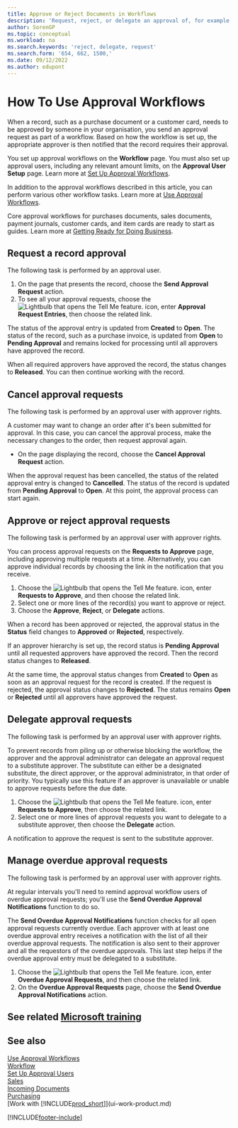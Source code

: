 ```yaml
---
title: Approve or Reject Documents in Workflows
description: 'Request, reject, or delegate an approval of, for example, a purchase or sales document, as part of a workflow.'
author: SorenGP
ms.topic: conceptual
ms.workload: na
ms.search.keywords: 'reject, delegate, request'
ms.search.form: '654, 662, 1500,'
ms.date: 09/12/2022
ms.author: edupont
---
```

# How To Use Approval Workflows

When a record, such as a purchase document or a customer card, needs to be approved by someone in your organisation, you send an approval request as part of a workflow. Based on how the workflow is set up, the appropriate approver is then notified that the record requires their approval.

You set up approval workflows on the **Workflow** page. You must also set up approval users, including any relevant amount limits, on the **Approval User Setup** page. Learn more at [Set Up Approval Workflows](across-set-up-workflows.md).  

In addition to the approval workflows described in this article, you can perform various other workflow tasks. Learn more at [Use Approval Workflows](across-use-workflows.md).

Core approval workflows for purchases documents, sales documents, payment journals, customer cards, and item cards are ready to start as guides. Learn more at [Getting Ready for Doing Business](ui-get-ready-business.md).

## Request a record approval

The following task is performed by an approval user.

1. On the page that presents the record, choose the **Send Approval Request** action.
2. To see all your approval requests, choose the ![Lightbulb that opens the Tell Me feature.](media/ui-search/search_small.png "Tell me what you want to do") icon, enter **Approval Request Entries**, then choose the related link.  

The status of the approval entry is updated from **Created** to **Open**. The status of the record, such as a purchase invoice, is updated from **Open** to **Pending Approval** and remains locked for processing until all approvers have approved the record.

When all required approvers have approved the record, the status changes to **Released**. You can then continue working with the record.

## Cancel approval requests

The following task is performed by an approval user with approver rights.

A customer may want to change an order after it's been submitted for approval. In this case, you can cancel the approval process, make the necessary changes to the order, then request approval again.

- On the page displaying the record, choose the **Cancel Approval Request** action.

When the approval request has been cancelled, the status of the related approval entry is changed to **Cancelled**. The status of the record is updated from **Pending Approval** to **Open**. At this point, the approval process can start again.

## Approve or reject approval requests

The following task is performed by an approval user with approver rights.

You can process approval requests on the **Requests to Approve** page, including approving multiple requests at a time. Alternatively, you can approve individual records by choosing the link in the notification that you receive.

1. Choose the ![Lightbulb that opens the Tell Me feature.](media/ui-search/search_small.png "Tell me what you want to do") icon, enter **Requests to Approve**, and then choose the related link.
2. Select one or more lines of the record(s) you want to approve or reject.
3. Choose the **Approve**, **Reject**, or **Delegate** actions.

When a record has been approved or rejected, the approval status in the **Status** field changes to **Approved** or **Rejected**, respectively.

If an approver hierarchy is set up, the record status is **Pending Approval** until all requested approvers have approved the record. Then the record status changes to **Released**.

At the same time, the approval status changes from **Created** to **Open** as soon as an approval request for the record is created. If the request is rejected, the approval status changes to **Rejected**. The status remains **Open** or **Rejected** until all approvers have approved the request.

## Delegate approval requests

The following task is performed by an approval user with approver rights.

To prevent records from piling up or otherwise blocking the workflow, the approver and the approval administrator can delegate an approval request to a substitute approver. The substitute can either be a designated substitute, the direct approver, or the approval administrator, in that order of priority. You typically use this feature if an approver is unavailable or unable to approve requests before the due date.

1. Choose the ![Lightbulb that opens the Tell Me feature.](media/ui-search/search_small.png "Tell me what you want to do") icon, enter **Requests to Approve**, then choose the related link.
2. Select one or more lines of approval requests you want to delegate to a substitute approver, then choose the **Delegate** action.

A notification to approve the request is sent to the substitute approver.

## Manage overdue approval requests

The following task is performed by an approval user with approver rights.

At regular intervals you'll need to remind approval workflow users of overdue approval requests; you'll use the **Send Overdue Approval Notifications** function to do so.

The **Send Overdue Approval Notifications** function checks for all open approval requests currently overdue. Each approver with at least one overdue approval entry receives a notification with the list of all their overdue approval requests. The notification is also sent to their approver and all the requestors of the overdue approvals. This last step helps if the overdue approval entry must be delegated to a substitute.

1. Choose the ![Lightbulb that opens the Tell Me feature.](media/ui-search/search_small.png "Tell me what you want to do") icon, enter **Overdue Approval Requests**, and then choose the related link.
2. On the **Overdue Approval Requests** page, choose the **Send Overdue Approval Notifications** action.

## See related [Microsoft training](/training/modules/use-approval-workflows/)

## See also 

[Use Approval Workflows](across-use-workflows.md)  
[Workflow](across-workflow.md)  
[Set Up Approval Users](across-how-to-set-up-approval-users.md)  
[Sales](sales-manage-sales.md)  
[Incoming Documents](across-income-documents.md)  
[Purchasing](purchasing-manage-purchasing.md)  
[Work with [!INCLUDE[prod_short](includes/prod_short.md)]](ui-work-product.md)  

[!INCLUDE[footer-include](includes/footer-banner.md)]
